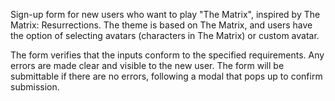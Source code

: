Sign-up form for new users who want to play "The Matrix", inspired by The Matrix: Resurrections.  The theme is based on The Matrix, and users have the option of selecting avatars (characters in The Matrix) or custom avatar.   

The form verifies that the inputs conform to the specified requirements.  Any errors are made clear and visible to the new user.  The form will be submittable if there are no errors, following a modal that pops up to confirm submission.